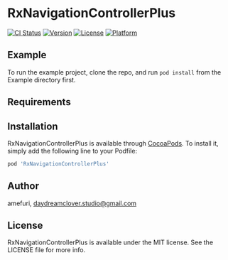 # RxNavigationControllerPlus

[![CI Status](http://img.shields.io/travis/amefuri/RxNavigationControllerPlus.svg?style=flat)](https://travis-ci.org/amefuri/RxNavigationControllerPlus)
[![Version](https://img.shields.io/cocoapods/v/RxNavigationControllerPlus.svg?style=flat)](http://cocoapods.org/pods/RxNavigationControllerPlus)
[![License](https://img.shields.io/cocoapods/l/RxNavigationControllerPlus.svg?style=flat)](http://cocoapods.org/pods/RxNavigationControllerPlus)
[![Platform](https://img.shields.io/cocoapods/p/RxNavigationControllerPlus.svg?style=flat)](http://cocoapods.org/pods/RxNavigationControllerPlus)

## Example

To run the example project, clone the repo, and run `pod install` from the Example directory first.

## Requirements

## Installation

RxNavigationControllerPlus is available through [CocoaPods](http://cocoapods.org). To install
it, simply add the following line to your Podfile:

```ruby
pod 'RxNavigationControllerPlus'
```

## Author

amefuri, daydreamclover.studio@gmail.com

## License

RxNavigationControllerPlus is available under the MIT license. See the LICENSE file for more info.
